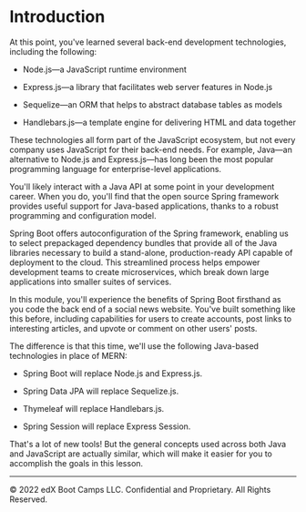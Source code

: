# Introduction

At this point, you've learned several back-end development technologies, including the following:

* Node.js—a JavaScript runtime environment

* Express.js—a library that facilitates web server features in Node.js

* Sequelize—an ORM that helps to abstract database tables as models

* Handlebars.js—a template engine for delivering HTML and data together

These technologies all form part of the JavaScript ecosystem, but not every company uses JavaScript for their back-end needs. For example, Java—an alternative to Node.js and Express.js—has long been the most popular programming language for enterprise-level applications.

You'll likely interact with a Java API at some point in your development career. When you do, you'll find that the open source Spring framework provides useful support for Java-based applications, thanks to a robust programming and configuration model.

Spring Boot offers autoconfiguration of the Spring framework, enabling us to select prepackaged dependency bundles that provide all of the Java libraries necessary to build a stand-alone, production-ready API capable of deployment to the cloud. This streamlined process helps empower development teams to create microservices, which break down large applications into smaller suites of services.

In this module, you'll experience the benefits of Spring Boot firsthand as you code the back end of a social news website. You've built something like this before, including capabilities for users to create accounts, post links to interesting articles, and upvote or comment on other users' posts.

The difference is that this time, we'll use the following Java-based technologies in place of MERN:

* Spring Boot will replace Node.js and Express.js.

* Spring Data JPA will replace Sequelize.js.

* Thymeleaf will replace Handlebars.js.

* Spring Session will replace Express Session.

That's a lot of new tools! But the general concepts used across both Java and JavaScript are actually similar, which will make it easier for you to accomplish the goals in this lesson.

---
© 2022 edX Boot Camps LLC. Confidential and Proprietary. All Rights Reserved.